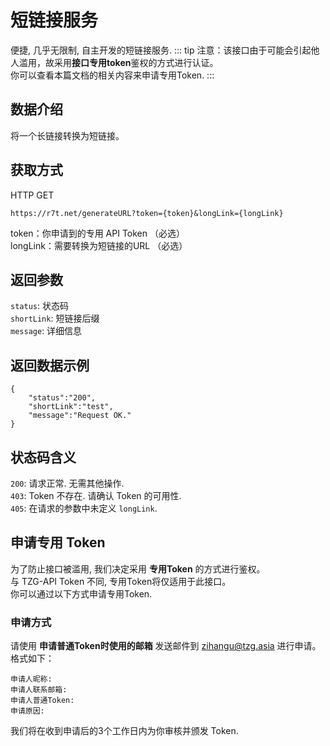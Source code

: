 # 短链接服务
便捷, 几乎无限制, 自主开发的短链接服务.
::: tip
注意：该接口由于可能会引起他人滥用，故采用**接口专用token**鉴权的方式进行认证。   
你可以查看本篇文档的相关内容来申请专用Token.
:::
## 数据介绍
将一个长链接转换为短链接。
## 获取方式
HTTP GET
```
https://r7t.net/generateURL?token={token}&longLink={longLink}
```
token：你申请到的专用 API Token （必选）   
longLink：需要转换为短链接的URL （必选）  
## 返回参数
```status```: 状态码   
```shortLink```: 短链接后缀   
```message```: 详细信息   
## 返回数据示例
```
{
    "status":"200",
    "shortLink":"test",
    "message":"Request OK."
}
```
## 状态码含义
```200```: 请求正常. 无需其他操作.   
```403```: Token 不存在. 请确认 Token 的可用性.   
```405```: 在请求的参数中未定义 ```longLink```.   
## 申请专用 Token
为了防止接口被滥用, 我们决定采用 **专用Token** 的方式进行鉴权。   
与 TZG-API Token 不同, 专用Token将仅适用于此接口。   
你可以通过以下方式申请专用Token.
### 申请方式
请使用 **申请普通Token时使用的邮箱** 发送邮件到 [zihangu@tzg.asia](mailto:zihangu@tzg.asia) 进行申请。
格式如下：

```
申请人昵称:
申请人联系邮箱:
申请人普通Token:
申请原因:
```

我们将在收到申请后的3个工作日内为你审核并颁发 Token.   
